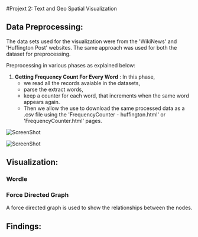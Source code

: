 #Projext 2: Text and Geo Spatial Visualization

## Data Preprocessing:

The data sets used for the visualization were from the 'WikiNews' and 'Huffington Post' websites.
The same approach was used for both the dataset for preprocessing.

Preprocessing in various phases as explained below:

1. **Getting Frequency Count For Every Word** : In this phase,
    - we read all the records avaiable in the datasets,
    - parse the extract words,
    - keep a counter for each word, that increments when the same word appears again.
    - Then we allow the use to download the same processed data as a .csv file using the 'FrequencyCounter - huffington.html' or 'FrequencyCounter.html' pages.
    
![ScreenShot](https://github.com/RoshanRShetty/RoshanRShetty.github.io/tree/master/Project2.1/Images/preprocessing1.png)

![ScreenShot](http://roshanrshetty.github.io/Project1/finding2.png)


## Visualization:
### Wordle

### Force Directed Graph
A force directed graph is used to show the relationships between the nodes.


## Findings:
